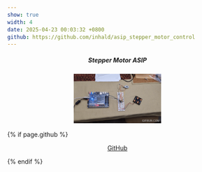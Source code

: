 ```yaml
---
show: true
width: 4
date: 2025-04-23 00:03:32 +0800
github: https://github.com/inhald/asip_stepper_motor_control
---
```

<div class="p-4">
    <div style = "text-align: center;">
        <h5> Stepper Motor ASIP </h5>
        <img src="assets/images/photos/stepper.gif" class = "project-gif" width = "200">
    </div>

{% if page.github %}
    <div style = "text-align: center;">
        <p>
            <a href="{{ page.github }}" target="_blank" rel="noopener noreferrer" class="btn btn-outline-dark btn-sm">
            <i class="fab fa-github"></i> GitHub
            </a>
        </p>
    </div>
{% endif %}

</div>
